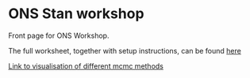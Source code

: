 # ONS Stan workshop 
Front page for ONS Workshop. 


The full worksheet, together with setup instructions, can be found [here](https://github.com/jasonhilton/ons_stan/blob/master/stan_workshop.md)


[Link to visualisation of different mcmc methods](http://twiecki.github.io/blog/2014/01/02/visualizing-mcmc/)


